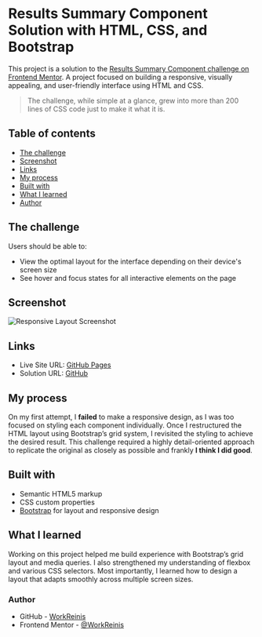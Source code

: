 # Results Summary Component Solution with HTML, CSS, and Bootstrap

This project is a solution to the [Results Summary Component challenge on Frontend Mentor](https://www.frontendmentor.io/challenges/results-summary-component-CE_K6s0maV). A project focused on building a responsive, visually appealing, and user-friendly interface using HTML and CSS.

> The challenge, while simple at a glance, grew into more than 200 lines of CSS code just to make it what it is. 

## Table of contents
- [The challenge](#the-challenge)
- [Screenshot](#screenshot)
- [Links](#links)
- [My process](#my-process)
- [Built with](#built-with)
- [What I learned](#what-i-learned)
- [Author](#author)

## The challenge
Users should be able to:
- View the optimal layout for the interface depending on their device's screen size
- See hover and focus states for all interactive elements on the page

## Screenshot
![Responsive Layout Screenshot](https://i.postimg.cc/MTSRQvxT/Fire-Shot-Capture-001-Responsive-Layout-3.png)

## Links
- Live Site URL: [GitHub Pages](https://workreinis.github.io/Results-Summary-Component/)
- Solution URL: [GitHub](https://github.com/WorkReinis/Results-Summary-Component)

## My process
On my first attempt, I **failed** to make a responsive design, as I was too focused on styling each component individually. Once I restructured the HTML layout using Bootstrap’s grid system, I revisited the styling to achieve the desired result. This challenge required a highly detail-oriented approach to replicate the original as closely as possible and frankly **I think I did good**.

## Built with
- Semantic HTML5 markup
- CSS custom properties
- [Bootstrap](https://getbootstrap.com/) for layout and responsive design

## What I learned
Working on this project helped me build experience with Bootstrap’s grid layout and media queries. I also strengthened my understanding of flexbox and various CSS selectors. Most importantly, I learned how to design a layout that adapts smoothly across multiple screen sizes.

### Author
- GitHub - [WorkReinis](https://github.com/WorkReinis)
- Frontend Mentor - [@WorkReinis](https://www.frontendmentor.io/profile/WorkReinis)